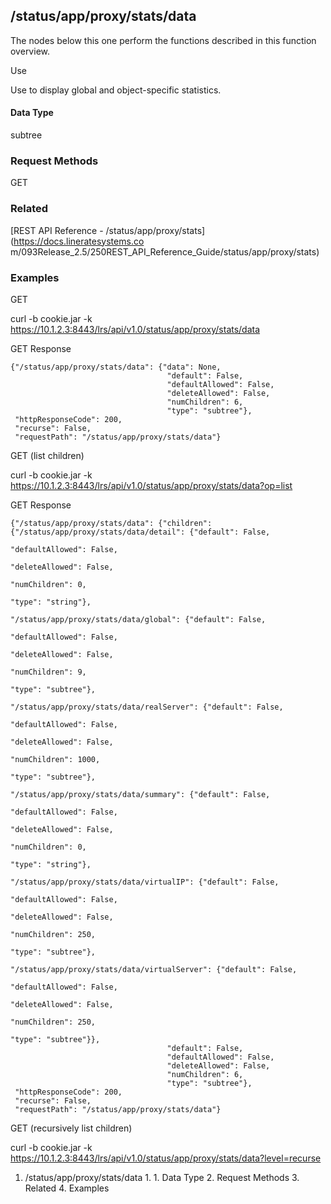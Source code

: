 ## /status/app/proxy/stats/data

The nodes below this one perform the functions described in this function
overview.

Use

Use to display global and object-specific statistics.

#### Data Type

subtree

### Request Methods

GET

### Related

[REST API Reference - /status/app/proxy/stats](https://docs.lineratesystems.co
m/093Release_2.5/250REST_API_Reference_Guide/status/app/proxy/stats)

### Examples

GET

curl -b cookie.jar -k
https://10.1.2.3:8443/lrs/api/v1.0/status/app/proxy/stats/data

GET Response

    
    
    {"/status/app/proxy/stats/data": {"data": None,
                                       "default": False,
                                       "defaultAllowed": False,
                                       "deleteAllowed": False,
                                       "numChildren": 6,
                                       "type": "subtree"},
     "httpResponseCode": 200,
     "recurse": False,
     "requestPath": "/status/app/proxy/stats/data"}
    

GET (list children)

curl -b cookie.jar -k
https://10.1.2.3:8443/lrs/api/v1.0/status/app/proxy/stats/data?op=list

GET Response

    
    
    {"/status/app/proxy/stats/data": {"children": {"/status/app/proxy/stats/data/detail": {"default": False,
                                                                                              "defaultAllowed": False,
                                                                                              "deleteAllowed": False,
                                                                                              "numChildren": 0,
                                                                                              "type": "string"},
                                                     "/status/app/proxy/stats/data/global": {"default": False,
                                                                                              "defaultAllowed": False,
                                                                                              "deleteAllowed": False,
                                                                                              "numChildren": 9,
                                                                                              "type": "subtree"},
                                                     "/status/app/proxy/stats/data/realServer": {"default": False,
                                                                                                  "defaultAllowed": False,
                                                                                                  "deleteAllowed": False,
                                                                                                  "numChildren": 1000,
                                                                                                  "type": "subtree"},
                                                     "/status/app/proxy/stats/data/summary": {"default": False,
                                                                                               "defaultAllowed": False,
                                                                                               "deleteAllowed": False,
                                                                                               "numChildren": 0,
                                                                                               "type": "string"},
                                                     "/status/app/proxy/stats/data/virtualIP": {"default": False,
                                                                                                 "defaultAllowed": False,
                                                                                                 "deleteAllowed": False,
                                                                                                 "numChildren": 250,
                                                                                                 "type": "subtree"},
                                                     "/status/app/proxy/stats/data/virtualServer": {"default": False,
                                                                                                     "defaultAllowed": False,
                                                                                                     "deleteAllowed": False,
                                                                                                     "numChildren": 250,
                                                                                                     "type": "subtree"}},
                                       "default": False,
                                       "defaultAllowed": False,
                                       "deleteAllowed": False,
                                       "numChildren": 6,
                                       "type": "subtree"},
     "httpResponseCode": 200,
     "recurse": False,
     "requestPath": "/status/app/proxy/stats/data"}
    

GET (recursively list children)

curl -b cookie.jar -k
https://10.1.2.3:8443/lrs/api/v1.0/status/app/proxy/stats/data?level=recurse

  1. /status/app/proxy/stats/data
    1.       1. Data Type
    2. Request Methods
    3. Related
    4. Examples

